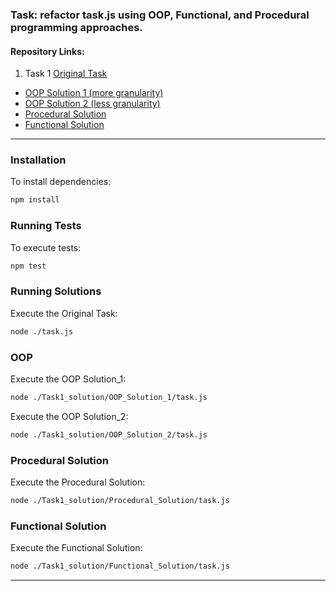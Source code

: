### Task: refactor task.js using OOP, Functional, and Procedural programming approaches.

#### Repository Links:

1. Task 1 [Original Task](https://github.com/berdyshevol/Patterns/blob/master/task.js)

- [OOP Solution 1 (more granularity)](https://github.com/berdyshevol/Patterns/tree/master/Task1_solution/OOP_Solution_1)
- [OOP Solution 2 (less granularity)](https://github.com/berdyshevol/Patterns/tree/master/Task1_solution/OOP_Solution_2)
- [Procedural Solution](https://github.com/berdyshevol/Patterns/tree/master/Task1_solution/Procedural_Solution)
- [Functional Solution](https://github.com/berdyshevol/Patterns/tree/master/Task1_solution/Functional_Solution)

---

### Installation

To install dependencies:

```bash
npm install
```

### Running Tests

To execute tests:

```bash
npm test
```

### Running Solutions

Execute the Original Task:

```bash
node ./task.js
```

### OOP

Execute the OOP Solution_1:

```bash
node ./Task1_solution/OOP_Solution_1/task.js
```

Execute the OOP Solution_2:

```bash
node ./Task1_solution/OOP_Solution_2/task.js
```

### Procedural Solution

Execute the Procedural Solution:

```bash
node ./Task1_solution/Procedural_Solution/task.js
```

### Functional Solution

Execute the Functional Solution:

```bash
node ./Task1_solution/Functional_Solution/task.js
```

---
